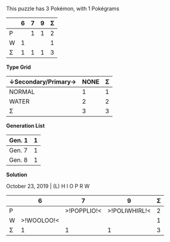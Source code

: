 This puzzle has 3 Pokémon, with 1 Pokégrams

|  | 6 | 7 | 9 | Σ |
| --- | --- | --- | --- | --- |
| P |  | 1 | 1 | 2 |
| W | 1 |  |  | 1 |
| Σ | 1 | 1 | 1 | 3 |

**Type Grid**

| ↓Secondary/Primary→ | NONE | Σ |
| ------------------- | ---- | --- |
| NORMAL | 1 | 1 |
| WATER | 2 | 2 |
| Σ | 3 | 3 |

**Generation List**

| Gen. 1 | 1 |
| ------ | --- |
| Gen. 7 | 1 |
| Gen. 8 | 1 |

**Solution**

October 23, 2019 | (L) H I O P R W

|  | 6 | 7 | 9 | Σ |
| --- | --- | --- | --- | --- |
| P |  | >!POPPLIO!< | >!POLIWHIRL!< | 2 |
| W | >!WOOLOO!< |  |  | 1 |
| Σ | 1 | 1 | 1 | 3 |